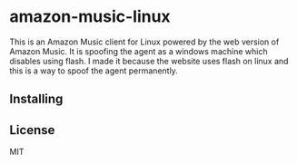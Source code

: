 # amazon-music-linux
This is an Amazon Music client for Linux powered by the web version of Amazon Music.
It is spoofing the agent as a windows machine which disables using flash. I made it because the website uses flash on linux and this is a way to spoof the agent permanently.

## Installing

## License
MIT